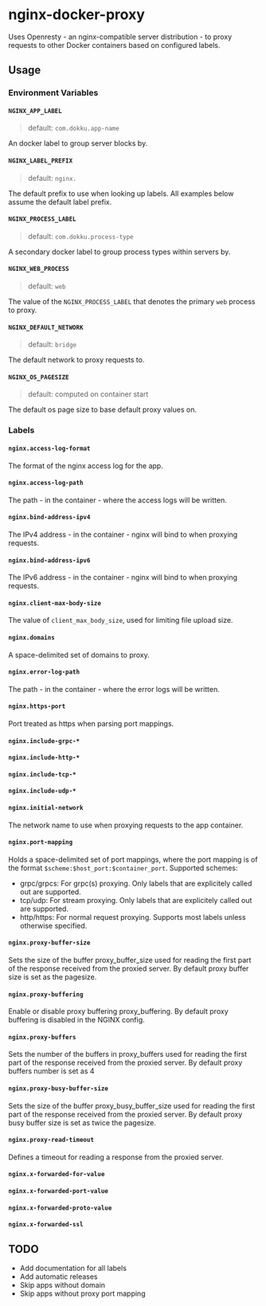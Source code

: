 # nginx-docker-proxy

Uses Openresty - an nginx-compatible server distribution - to proxy requests to other Docker containers based on configured labels.

## Usage

### Environment Variables

#### `NGINX_APP_LABEL`

> default: `com.dokku.app-name`

An docker label to group server blocks by.

#### `NGINX_LABEL_PREFIX`

> default: `nginx.`

The default prefix to use when looking up labels. All examples below assume the default label prefix.

#### `NGINX_PROCESS_LABEL`

> default: `com.dokku.process-type`

A secondary docker label to group process types within servers by.

#### `NGINX_WEB_PROCESS`

> default: `web`

The value of the `NGINX_PROCESS_LABEL` that denotes the primary `web` process to proxy.

#### `NGINX_DEFAULT_NETWORK`

> default: `bridge`

The default network to proxy requests to.

#### `NGINX_OS_PAGESIZE`

> default: computed on container start

The default os page size to base default proxy values on.

### Labels

#### `nginx.access-log-format`

The format of the nginx access log for the app.

#### `nginx.access-log-path`

The path - in the container - where the access logs will be written.

#### `nginx.bind-address-ipv4`

The IPv4 address - in the container - nginx will bind to when proxying requests.

#### `nginx.bind-address-ipv6`

The IPv6 address - in the container - nginx will bind to when proxying requests.

#### `nginx.client-max-body-size`

The value of `client_max_body_size`, used for limiting file upload size.

#### `nginx.domains`

A space-delimited set of domains to proxy.

#### `nginx.error-log-path`

The path - in the container - where the error logs will be written.

#### `nginx.https-port`

Port treated as https when parsing port mappings.

#### `nginx.include-grpc-*`

#### `nginx.include-http-*`

#### `nginx.include-tcp-*`

#### `nginx.include-udp-*`

#### `nginx.initial-network`

The network name to use when proxying requests to the app container.

#### `nginx.port-mapping`

Holds a space-delimited set of port mappings, where the port mapping is of the format `$scheme:$host_port:$container_port`. Supported schemes:

- grpc/grpcs: For grpc(s) proxying. Only labels that are explicitely called out are supported.
- tcp/udp: For stream proxying. Only labels that are explicitely called out are supported.
- http/https: For normal request proxying. Supports most labels unless otherwise specified.

#### `nginx.proxy-buffer-size`

Sets the size of the buffer proxy_buffer_size used for reading the first part of the response received from the proxied server. By default proxy buffer size is set as the pagesize.

#### `nginx.proxy-buffering`

Enable or disable proxy buffering proxy_buffering. By default proxy buffering is disabled in the NGINX config.

#### `nginx.proxy-buffers`

Sets the number of the buffers in proxy_buffers used for reading the first part of the response received from the proxied server. By default proxy buffers number is set as 4

#### `nginx.proxy-busy-buffer-size`

Sets the size of the buffer proxy_busy_buffer_size used for reading the first part of the response received from the proxied server. By default proxy busy buffer size is set as twice the pagesize.

#### `nginx.proxy-read-timeout`

Defines a timeout for reading a response from the proxied server.

#### `nginx.x-forwarded-for-value`

#### `nginx.x-forwarded-port-value`

#### `nginx.x-forwarded-proto-value`

#### `nginx.x-forwarded-ssl`

## TODO

- Add documentation for all labels
- Add automatic releases
- Skip apps without domain
- Skip apps without proxy port mapping
